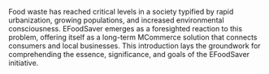 Food waste has reached critical levels in a society typified by rapid urbanization,
growing populations, and increased environmental consciousness. EFoodSaver
emerges as a foresighted reaction to this problem, offering itself as a long-term MCommerce solution that connects consumers and local businesses. This introduction
lays the groundwork for comprehending the essence, significance, and goals of the
EFoodSaver initiative.
